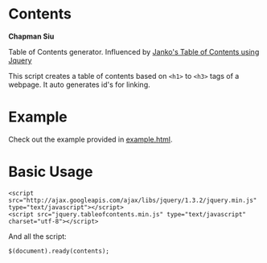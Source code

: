 # Contents

**Chapman Siu**

Table of Contents generator. Influenced by [Janko's Table of Contents using Jquery](http://www.jankoatwarpspeed.com/post/2009/08/20/Table-of-contents-using-jQuery.aspx)

This script creates a table of contents based on `<h1>` to `<h3>` tags of a webpage. It auto generates id's for linking.

# Example

Check out the example provided in [example.html](example.html).

# Basic Usage

	<script src="http://ajax.googleapis.com/ajax/libs/jquery/1.3.2/jquery.min.js" type="text/javascript"></script>
	<script src="jquery.tableofcontents.min.js" type="text/javascript" charset="utf-8"></script>

And all the script:

	$(document).ready(contents);
